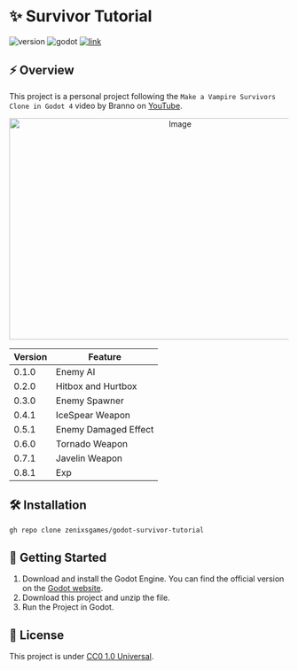 # ✨ Survivor Tutorial

![version](https://img.shields.io/badge/version-0.8.1-blue)
![godot](https://img.shields.io/badge/godot-4.4.1-blue)
[![link](https://img.shields.io/badge/link-blue)](https://www.youtube.com/playlist?list=PLtosjGHWDab682nfZ1f6JSQ1cjap7Ieeb)

## ⚡ Overview

This project is a personal project following the `Make a Vampire Survivors Clone in Godot 4` video by Branno on [YouTube](https://www.youtube.com/playlist?list=PLtosjGHWDab682nfZ1f6JSQ1cjap7Ieeb). 

<p align="center">
	<img width="600" height="400" alt="Image" src="https://github.com/user-attachments/assets/67c18e57-aa7e-45c5-b37c-4f9b9e4e3f2e" />
</p>

|Version|Feature|
|---|---|
|0.1.0|Enemy AI|
|0.2.0|Hitbox and Hurtbox|
|0.3.0|Enemy Spawner|
|0.4.1|IceSpear Weapon|
|0.5.1|Enemy Damaged Effect|
|0.6.0|Tornado Weapon|
|0.7.1|Javelin Weapon|
|0.8.1|Exp|

## 🛠️ Installation

```bash
gh repo clone zenixsgames/godot-survivor-tutorial
```

## 🚀 Getting Started

1. Download and install the Godot Engine. You can find the official version on the [Godot website](https://godotengine.org/).
2. Download this project and unzip the file.
3. Run the Project in Godot.

## 📝 License
This project is under [CC0 1.0 Universal](https://github.com/zenixsgames/godot-survivor-tutorial/blob/main/LICENSE).
